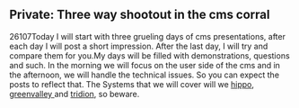 <article><h2>Private: Three way shootout in the cms corral</h2><time><span class="day">2</span><span class="month">6</span><span class="year">107</span></time>Today I will start with three grueling days of cms presentations, after each day I will post a short impression. After the last day, I will try and compare them for you.My days will be filled with demonstrations, questions and such. In the morning we will focus on the user side of the cms and in the afternoon, we will handle the technical issues. So you can expect the posts to reflect that. The Systems that we will cover will we <a href="http://www.hippo.nl">hippo</a>, <a href="http://www.greenvalley.nl/index.jsp?objectid=7754">greenvalley </a>and <a href="http://www.tridion.nl/">tridion</a>, so beware.</article>